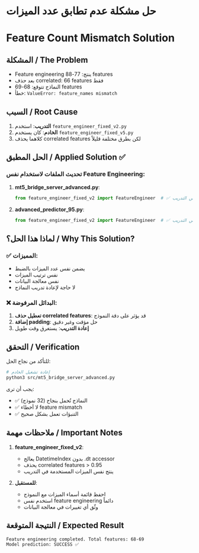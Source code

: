 # حل مشكلة عدم تطابق عدد الميزات
# Feature Count Mismatch Solution

## المشكلة / The Problem
- Feature engineering ينتج: 77-88 features
- بعد حذف correlated: 66 features فقط
- النماذج تتوقع: 68-69 features
- خطأ: `ValueError: feature_names mismatch`

## السبب / Root Cause
1. **التدريب**: استخدم `feature_engineer_fixed_v2.py`
2. **الخادم**: كان يستخدم `feature_engineer_fixed_v5.py`
3. كلاهما يحذف correlated features لكن بطرق مختلفة قليلاً

## الحل المطبق / Applied Solution ✅

### تحديث الملفات لاستخدام نفس Feature Engineering:
1. **mt5_bridge_server_advanced.py**:
   ```python
   from feature_engineer_fixed_v2 import FeatureEngineer  # ✅ نفس التدريب
   ```

2. **advanced_predictor_95.py**:
   ```python
   from feature_engineer_fixed_v2 import FeatureEngineer  # ✅ نفس التدريب
   ```

## لماذا هذا الحل؟ / Why This Solution?

### ✅ المميزات:
- يضمن نفس عدد الميزات بالضبط
- نفس ترتيب الميزات
- نفس معالجة البيانات
- لا حاجة لإعادة تدريب النماذج

### ❌ البدائل المرفوضة:
1. **تعطيل حذف correlated features**: قد يؤثر على دقة النموذج
2. **إضافة padding**: حل مؤقت وغير دقيق
3. **إعادة التدريب**: يستغرق وقت طويل

## التحقق / Verification

للتأكد من نجاح الحل:
```bash
# إعادة تشغيل الخادم
python3 src/mt5_bridge_server_advanced.py
```

يجب أن ترى:
- ✅ النماذج تُحمل بنجاح (32 نموذج)
- ✅ لا أخطاء feature mismatch
- ✅ التنبؤات تعمل بشكل صحيح

## ملاحظات مهمة / Important Notes

1. **feature_engineer_fixed_v2**:
   - يعالج DatetimeIndex بدون .dt accessor
   - يحذف correlated features > 0.95
   - ينتج نفس الميزات المستخدمة في التدريب

2. **للمستقبل**:
   - احفظ قائمة أسماء الميزات مع النموذج
   - استخدم نفس feature engineering دائماً
   - وثّق أي تغييرات في معالجة البيانات

## النتيجة المتوقعة / Expected Result
```
Feature engineering completed. Total features: 68-69
Model prediction: SUCCESS ✅
```
